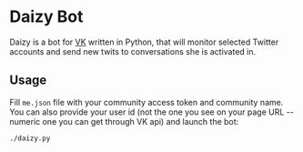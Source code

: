 # Daizy Bot
Daizy is a bot for [VK](https://vk.com) written in Python, that will monitor selected Twitter accounts and send new twits to conversations she is activated in.

## Usage
Fill `me.json` file with your community access token and community name. You can also provide your user id (not the one you see on your page URL -- numeric one you can get through VK api) and launch the bot:

```
./daizy.py
```
